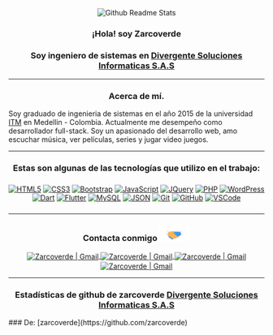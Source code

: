 <html>
<body>
<p align="center">
 <img width="200px" src="https://user-images.githubusercontent.com/31412501/118694241-7db51780-b7d1-11eb-9368-e97f2fed3ad9.png" align="center" alt="Github Readme Stats"/>
 <h3 align='center'>¡Hola! soy Zarcoverde</h3>
 <h3 align='center'>Soy ingeniero de sistemas en <a href="https://www.divergente.net.co/"> Divergente Soluciones Informaticas S.A.S </a></h3>
</p>
<hr>
<h3 align="center">Acerca de mí.</h3>
<p style="text-justify">Soy graduado de ingenieria de sistemas en el año 2015 de la universidad <a href="https://www.itm.edu.co/">ITM<a> en Medellin - Colombia. Actualmente me desempeño como desarrollador full-stack. Soy un apasionado del desarrollo web, amo escuchar música, ver películas, series y jugar video juegos.</p>
<hr>
<h3 align="center">Estas son algunas de las tecnologías que utilizo en el trabajo:</h3> 
<div align="center">
  
### 
[![HTML5](https://img.shields.io/badge/-HTML5-E34F26?style=flat&logo=html5&link=https://github.com/zarcoverde)](https://github.com/zarcoverde)
[![CSS3](https://img.shields.io/badge/-CSS3-1572B6?style=flat&logo=css3&link=https://github.com/zarcoverde)](https://github.com/zarcoverde)
[![Bootstrap](https://img.shields.io/badge/-Bootstrap-563D7C?style=flat&logo=bootstrap&&link=https://github.com/zarcoverde)](https://github.com/zarcoverde)
[![JavaScript](https://img.shields.io/badge/-JavaScript-black?style=flat&logo=javascript&link=https://github.com/zarcoverde)](https://github.com/zarcoverde)
[![JQuery](https://img.shields.io/badge/-JQuery-blue?style=flat&logo=jquery&link=https://github.com/zarcoverde)](https://github.com/zarcoverde)
[![PHP](https://img.shields.io/badge/-PHP-blue?style=flat&logo=PHP&link=https://github.com/zarcoverde)](https://github.com/zarcoverde)
[![WordPress](https://img.shields.io/badge/-WordPress-blue?style=flat&logo=wordpress&link=https://github.com/zarcoverde)](https://github.com/zarcoverde)
[![Dart](https://img.shields.io/badge/dart-blue?style=flat&logo=flutter&&link=https://github.com/zarcoverde)](https://github.com/zarcoverde)
[![Flutter](https://img.shields.io/badge/-Flutter-blue?style=flat&logo=flutter&&link=https://github.com/zarcoverde)](https://github.com/zarcoverde)
[![MySQL](https://img.shields.io/badge/-MySQL-black?style=flat&logo=mysql&link=https://github.com/zarcoverde)](https://github.com/zarcoverde)
[![JSON](https://img.shields.io/badge/-json-02569B?style=flat&logo=json&link=https://github.com/zarcoverde)](https://github.com/zarcoverde)
[![Git](http://img.shields.io/badge/-Git-F1502F?style=flat&logo=git&logoColor=FFFFFF)](https://github.com/zarcoverde)
[![GitHub](http://img.shields.io/badge/-Github-000000?style=flat&logo=github&logoColor=FFFFFF)](https://github.com/zarcoverde)
[![VSCode](http://img.shields.io/badge/-VS%20Code-007ACC?style=flat&logo=visual%20studio%20code&&link=https://github.com/zarcoverde)](https://github.com/zarcoverde)
###
  
</div> 
<hr>
<h3 align="center">Contacta conmigo<img src="https://github.com/SatYu26/SatYu26/blob/master/Assets/Handshake.gif" height="30px"></h3>
<div align="center">
 <a href="mailto:john.urrego@divergente.net.co">
    <img src="https://github.com/TheDudeThatCode/TheDudeThatCode/blob/master/Assets/Gmail.svg" width="20px" align="center" alt="Zarcoverde | Gmail"/>
  </a>
  <a href="https://www.linkedin.com/in/john-fredy-urrego-urrego-125805149/">
    <img src="https://github.com/TheDudeThatCode/TheDudeThatCode/blob/master/Assets/Linkedin.svg" width="20px" align="center" alt="Zarcoverde | Gmail"/>
  </a>
  <a href="https://twitter.com/zarcoverde">
    <img src="https://github.com/TheDudeThatCode/TheDudeThatCode/blob/master/Assets/Twitter.svg" width="20px" align="center" alt="Zarcoverde | Gmail"/>
  </a>
  <a href="https://www.instagram.com/zarcoverde/">
    <img src="https://github.com/TheDudeThatCode/TheDudeThatCode/blob/master/Assets/Instagram.svg" width="20px" align="center" alt="Zarcoverde | Gmail"/>
  </a>
</div>
<hr>
 <h3 align='center'>Estadísticas de github de zarcoverde <a href="https://github-readme-stats.vercel.app/api?username=zarcoverde&show_icons=true&line_height=30"> Divergente Soluciones Informaticas S.A.S </a></h3>
</body>
</html>
### De: [zarcoverde](https://github.com/zarcoverde)

